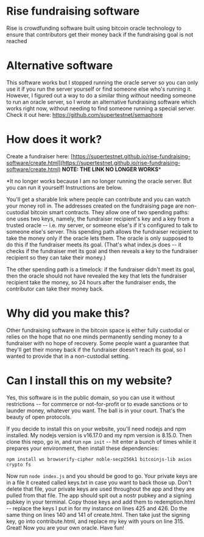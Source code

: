 # Rise fundraising software
Rise is crowdfunding software built using bitcoin oracle technology to ensure that contributors get their money back if the fundraising goal is not reached

# Alternative software
This software works but I stopped running the oracle server so you can only use it if you run the server yourself or find someone else who's running it. However, I figured out a way to do a similar thing *without* needing someone to run an oracle server, so I wrote an alternative fundraising software which works right now, without needing to find someone running a special server. Check it out here: https://github.com/supertestnet/semaphore

# How does it work?

Create a fundraiser here: [https://supertestnet.github.io/rise-fundraising-software/create.html](https://supertestnet.github.io/rise-fundraising-software/create.html) **NOTE: THE LINK NO LONGER WORKS***

*It no longer works because I am no longer running the oracle server. But you can run it yourself! Instructions are below.

You'll get a sharable link where people can contribute and you can watch your money roll in. The addresses created on the fundraising page are non-custodial bitcoin smart contracts. They allow one of two spending paths: one uses two keys, namely, the fundraiser recipient's key and a key from a trusted oracle -- i.e. my server, or someone else's if it's configured to talk to someone else's server. This spending path allows the fundraiser recipient to take the money only if the oracle lets them. The oracle is only supposed to do this if the fundraiser meets its goal. (That's what index.js does -- it checks if the fundraiser met its goal and then reveals a key to the fundraiser recipient so they can take their money.)

The other spending path is a timelock: if the fundraiser didn't meet its goal, then the oracle should not have revealed the key that lets the fundraiser recipient take the money, so 24 hours after the fundraiser ends, the contributor can take their money back.

# Why did you make this?

Other fundraising software in the bitcoin space is either fully custodial or relies on the hope that no one minds permanently sending money to a fundraiser with no hope of recovery. Some people want a guarantee that they'll get their money back if the fundraiser doesn't reach its goal, so I wanted to provide that in a non-custodial setting.

# Can I install this on my website?

Yes, this software is in the public domain, so you can use it without restrictions -- for commerce or not-for-profit or to evade sanctions or to launder money, whatever you want. The ball is in your court. That's the beauty of open protocols.

If you decide to install this on your website, you'll need nodejs and npm installed. My nodejs version is v16.17.0 and my npm version is 8.15.0. Then clone this repo, go in, and run `npm init` -- hit enter a bunch of times while it prepares your environment, then install these dependencies:

```
npm install ws browserify-cipher noble-secp256k1 bitcoinjs-lib axios crypto fs
```

Now run `node index.js` and you should be good to go. Your private keys are in a file it created called keys.txt in case you want to back those up. Don't delete that file, your private keys are used throughout the app and they are pulled from that file. The app should spit out a nostr pubkey and a signing pubkey in your terminal. Copy those keys and add them to redemption.html -- replace the keys I put in for my instance on lines 425 and 426. Do the same thing on lines 140 and 141 of create.html. Then take just the signing key, go into contribute.html, and replace my key with yours on line 315. Great! Now you are your own oracle. Have fun!
